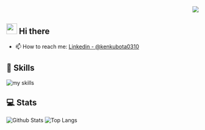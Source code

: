 <!-- PV Counter -->
<div align="right">
  <img src="https://visitor-badge.laobi.icu/badge?page_id=kenbkubota.kenbkubota" />
</div>

<!-- Profile -->

## <img src="https://media.giphy.com/media/hvRJCLFzcasrR4ia7z/giphy.gif" width="28"> Hi there

- 📫 How to reach me: [Linkedin - @kenkubota0310](https://www.linkedin.com/in/kenkubota0310/)
  <br>

<!-- Stacks -->
<!-- ライトモート：theme=light, ダークモート：theme=dark -->
<!-- アイコンの選択肢一覧：https://arc.net/l/quote/zizyykfh -->

## 🌱 Skills

<img alt="my skills" src="https://skillicons.dev/icons?theme=dark&perline=7&i=ts,figma,py,fastapi,firebase,flutter,docker,nodejs,notion,terraform,aws,gcp,postgres,postman,selenium,vscode" />
<br>

## 💻 Stats

![Github Stats](https://github-readme-stats.vercel.app/api?username=kenbkubota&count_private=true&show_icons=true&include_all_commits=true)
![Top Langs](https://github-readme-stats.vercel.app/api/top-langs/?username=kenbkubota&hide=TeX&layout=compact)

<!---
kenbkubota/kenbkubota is a ✨ special ✨ repository because its `README.md` (this file) appears on your GitHub profile.
You can click the Preview link to take a look at your changes.
--->
